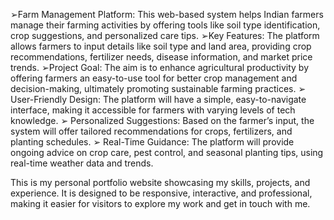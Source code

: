 ➢Farm Management Platform: This web-based system helps Indian farmers 
manage their farming activities by offering tools like soil type identification, crop 
suggestions, and personalized care tips.
➢Key Features: The platform allows farmers to input details like soil type and 
land area, providing crop recommendations, fertilizer needs, disease 
information, and market price trends.
➢Project Goal: The aim is to enhance agricultural productivity by offering 
farmers an easy-to-use tool for better crop management and decision-making, 
ultimately promoting sustainable farming practices.
➢ User-Friendly Design: The platform will have a simple, easy-to-navigate 
interface, making it accessible for farmers with varying levels of tech 
knowledge.
➢ Personalized Suggestions: Based on the farmer’s input, the system will 
offer tailored recommendations for crops, fertilizers, and planting 
schedules.
➢ Real-Time Guidance: The platform will provide ongoing advice on crop 
care, pest control, and seasonal planting tips, using real-time weather 
data and trends.

This is my personal portfolio website showcasing my skills, projects, and experience. It is designed to be responsive, interactive, and professional, making it easier for visitors to explore my work and get in touch with me.
